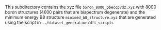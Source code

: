 This subdirectory contains the xyz file `boron_8000_pbeccpvdz.xyz` with 8000 boron structures (4000 pairs that are  bispectrum degenerate)  and the minimum energy B8 structure `minimed_b8_structure.xyz` that are generated using the script in `../dataset_generation/dft_scripts` 



